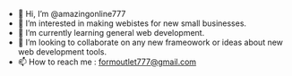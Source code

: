 - 👋 Hi, I’m @amazingonline777
- 👀 I’m interested in making webistes for new small businesses.
- 🌱 I’m currently learning general web development.
- 💞️ I’m looking to collaborate on any new frameowork or ideas about new web development tools.
- 📫 How to reach me : formoutlet777@gmail.com

<!---
amazingonline777/amazingonline777 is a ✨ special ✨ repository because its `README.md` (this file) appears on your GitHub profile.
You can click the Preview link to take a look at your changes.
--->
